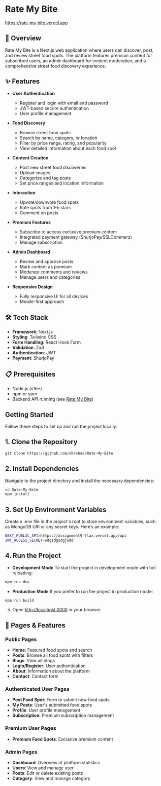 # Rate My Bite

https://rate-my-bite.vercel.app

## 🍔 Overview

Rate My Bite is a Next.js web application where users can discover, post, and review street food spots. The platform features premium content for subscribed users, an admin dashboard for content moderation, and a comprehensive street food discovery experience.

## ✨ Features

- **User Authentication**
  - Register and login with email and password
  - JWT-based secure authentication
  - User profile management

- **Food Discovery**
  - Browse street food spots
  - Search by name, category, or location
  - Filter by price range, rating, and popularity
  - View detailed information about each food spot

- **Content Creation**
  - Post new street food discoveries
  - Upload images
  - Categorize and tag posts
  - Set price ranges and location information

- **Interaction**
  - Upvote/downvote food spots
  - Rate spots from 1-5 stars
  - Comment on posts

- **Premium Features**
  - Subscribe to access exclusive premium content
  - Integrated payment gateway (ShurjoPay/SSLCommerz)
  - Manage subscription

- **Admin Dashboard**
  - Review and approve posts
  - Mark content as premium
  - Moderate comments and reviews
  - Manage users and categories

- **Responsive Design**
  - Fully responsive UI for all devices
  - Mobile-first approach

## 🛠️ Tech Stack

- **Framework**: Next.js
- **Styling**: Tailwind CSS
- **Form Handling**: React Hook Form
- **Validation**: Zod
- **Authentication**: JWT
- **Payment**: ShurjoPay

## 📋 Prerequisites

- Node.js (v16+)
- npm or yarn
- Backend API running (see [Rate My Bite](https://github.com/skrehad/Rate-My-Bite-Server))

## Getting Started

Follow these steps to set up and run the project locally.

## 1. Clone the Repository

```bash
git clone https://github.com/skrehad/Rate-My-Bite
```

## 2. Install Dependencies

Navigate to the project directory and install the necessary dependencies:

   ```bash
   cd Rate-My-Bite
   npm install
   ```

## 3. Set Up Environment Variables
Create a .env file in the project's root to store environment variables, such as MongoDB URI or any secret keys. Here’s an example:
```bash
NEXT_PUBLIC_API=https://assignment9-flax.vercel.app/api
JWT_ACCESS_SECRET=sdgsdgsdgjsdd

```

## 4. Run the Project
- **Development Mode**
To start the project in development mode with hot reloading:
```bash
npm run dev
```
- **Production Mode**
If you prefer to run the project in production mode:
```bash
npm run build
```

5. Open [http://localhost:3000](http://localhost:3000) in your browser.



## 📱 Pages & Features

### Public Pages
- **Home**: Featured food spots and search
- **Posts**: Browse all food spots with filters
- **Blogs**: View all blogs
- **Login/Register**: User authentication
- **About**: Information about the platform
- **Contact**: Contact form

### Authenticated User Pages
- **Post Food Spot**: Form to submit new food spots
- **My Posts**: User's submitted food spots
- **Profile**: User profile management
- **Subscription**: Premium subscription management

### Premium User Pages
- **Premium Food Spots**: Exclusive premium content

### Admin Pages
- **Dashboard**: Overview of platform statistics
- **Users**: View and manage user
- **Posts**: Edit or delete existing posts
- **Category**: View and manage category

